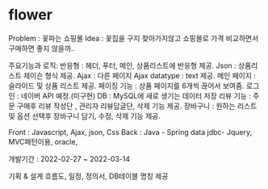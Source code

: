 # flower

Problem : 꽃파는 쇼핑몰
Idea : 꽃집을 구지 찾아가지않고 쇼핑몰로 가격 비교하면서 구매하면 좋지 않을까..


주요기능과 로직: 
반응형 : 헤더, 푸터, 메인, 상품리스트에 반응형 제공.
Json : 상품리스트 제이슨 형식 제공.
Ajax : 다른 페이지 Ajax datatype : text 제공.
메인 페이지 : 슬라이드 및 상품 리스트 제공.
페이징 기능 : 상품 페이지를 6개씩 끊어서 보여줌.
로그인 : 네이버 API 예정.(미구현)
DB : MySQL에 새로 생기는 데이터 저장
리뷰 기능 : 주문 구매후 리뷰 작성단 , 관리자 리뷰답글단,  삭제 기능 제공.
장바구니 : 원하는 리스트 및 옵션 선택후 장바구니 담기, 수정, 삭제 기능 제공.


Front : 
Javascript, Ajax, json, Css
Back : 
Java - Spring data jdbc- Jquery, MVC패턴이용,  oracle,  

개발기간 :  2022-02-27 ~ 2022-03-14

기획 & 설계
흐름도, 일정, 정의서, DB테이블 명칭 제공 
